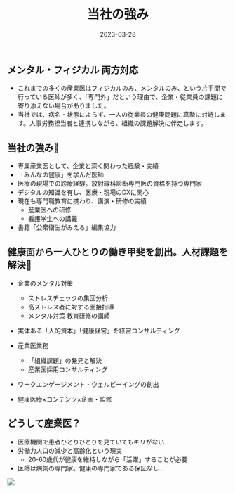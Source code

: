 ﻿---
title: "当社の強み"
date: 2023-03-28
weight: 2
showDate: false
thumbnailImagePosition: left
thumbnailImage: img/strength_icon_big.svg
summary: '臨床医＋専属産業医の経験 ＝ メンタル＋フィジカル対応可'
---

## メンタル・フィジカル 両方対応
- これまでの多くの産業医はフィジカルのみ、メンタルのみ、という片手間で行っている医師が多く、「専門外」だという理由で、企業・従業員の課題に寄り添えない場合がありました。
- 当社では、病名・状態によらず、一人の従業員の健康問題に真摯に対峙します。人事労務担当者と連携しながら、組織の課題解決に伴走します。

## 当社の強み:cherry_blossom:
- 専属産業医として、企業と深く関わった経験・実績
- 「みんなの健康」を学んだ医師
- 医療の現場での診療経験。放射線科診断専門医の資格を持つ専門家
- デジタルの知識を有し、医療・現場のDXに関心
- 現在も専門職教育に携わり、講演・研修の実績
  - 産業医への研修
  - 看護学生への講義
- 書籍「公衆衛生がみえる」編集協力

## 健康面から一人ひとりの働き甲斐を創出。人材課題を解決:tada:

<!-- 
キャリア開発を通して
組織を活性化する
コンサルティングファーム
根拠に基づく細やかな施策で、お客様と共に伴走。
一人ひとりの働き甲斐を創出するキャリア支援を軸に、
人材課題を解決いたします。 -->


- 企業のメンタル対策
  - ストレスチェックの集団分析
  - 高ストレス者に対する面接指導
  - メンタル対策 教育研修の講師
- 実体ある「人的資本」「健康経営」を経営コンサルティング

- 産業医業務
  - 「組織課題」の発見と解決
  - 産業医採用コンサルティング
- ワークエンゲージメント・ウェルビーイングの創出
- 健康医療×コンテンツ×企画・監修

## どうして産業医？

-   医療機関で患者ひとりひとりを見ていてもキリがない
- 労働力人口の減少と高齢化という現実
  - 20-60歳代が健康を維持しながら「活躍」することが必要
- 医師は病気の専門家。健康の専門家である保証なし…

![](https://source.unsplash.com/random/?nature/?q=75&w=750&auto=format&fit=crop)
